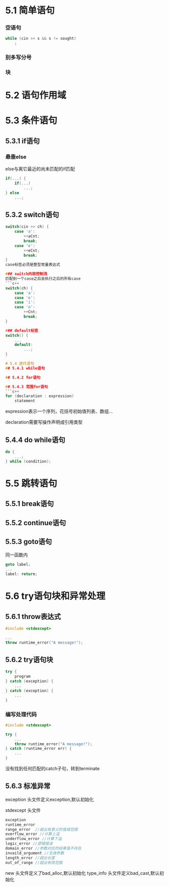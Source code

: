 # 5.1 简单语句
### 空语句
```c++
while (cin >> s && s != sought)
    ;
```
### 别多写分号
### 块

# 5.2 语句作用域

# 5.3 条件语句
## 5.3.1 if语句
### 悬垂else
else与离它最近的尚未匹配的if匹配

```c++
if(...) {
    if(...)
        ...;
} else
    ...;
```
## 5.3.2 switch语句
```c++
switch(cin >> ch) {
    case 'a':
        ++aCnt;
        break;
    case 'e':
        ++eCnt;
        break;
}
case标签必须是整型常量表达式

### switch内部控制流
匹配到一个case之后会执行之后的所有case
```c++
switch(ch) {
    case 'a':
    case 'e':
    case 'i':
    case 'o':
        ++Cnt;
        break;
}

### default标签
switch() {
    ...
    default:
        ...;
}

# 5.4 迭代语句
## 5.4.1 while语句

## 5.4.2 for语句

## 5.4.3 范围for语句
```c++
for (declaration : expression)
    statement
```
expression表示一个序列，花括号初始值列表、数组...

declaration需要写操作声明成引用类型

## 5.4.4 do while语句
```c++
do {
    ...;
} while (condition);
```

# 5.5 跳转语句
## 5.5.1 break语句
## 5.5.2 continue语句
## 5.5.3 goto语句
同一函数内
```c++
goto label;
...
label: return;
```

# 5.6 try语句块和异常处理
## 5.6.1 throw表达式
```c++
#include <stdexcept>

...
throw runtime_error("A message!");
```

## 5.6.2 try语句块
```c++
try {
    program
} catch (exception) {
    ...
} catch (exception) {
    ...
}
```
### 编写处理代码
```c++
#include <stdexcept>

try {
    ...
    throw runtime_error("A message!");
} catch (runtime_error err) {
    ...
}
```
没有找到任何匹配的catch子句，转到terminate

## 5.6.3 标准异常
exception 头文件定义exception,默认初始化

stdexcept 头文件
```c++
exception
runtime_error
range_error  //超出有意义的值域范围
overflow_error //计算上溢
underflow_error //计算下溢
logic_error //逻辑错误
domain_error //参数对应的结果值不存在
invaild_argument //无效参数
length_error //超出长度
out_of_range //超出有效范围
```

new 头文件定义了bad_alloc,默认初始化
type_info 头文件定义bad_cast,默认初始化